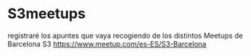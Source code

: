 # S3meetups
registraré los apuntes que vaya recogiendo de los distintos Meetups de Barcelona S3 https://www.meetup.com/es-ES/S3-Barcelona
